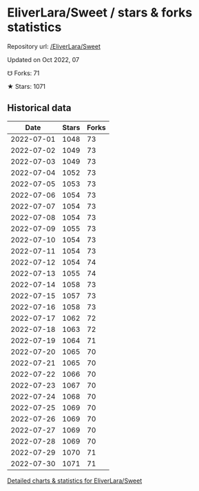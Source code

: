 # EliverLara/Sweet / stars & forks statistics

Repository url: [/EliverLara/Sweet](https://github.com/EliverLara/Sweet)

Updated on Oct 2022, 07

☋ Forks: 71

★ Stars: 1071

## Historical data
| Date | Stars | Forks |
|------|-------|-------|
| 2022-07-01 | 1048 | 73 | 
| 2022-07-02 | 1049 | 73 | 
| 2022-07-03 | 1049 | 73 | 
| 2022-07-04 | 1052 | 73 | 
| 2022-07-05 | 1053 | 73 | 
| 2022-07-06 | 1054 | 73 | 
| 2022-07-07 | 1054 | 73 | 
| 2022-07-08 | 1054 | 73 | 
| 2022-07-09 | 1055 | 73 | 
| 2022-07-10 | 1054 | 73 | 
| 2022-07-11 | 1054 | 73 | 
| 2022-07-12 | 1054 | 74 | 
| 2022-07-13 | 1055 | 74 | 
| 2022-07-14 | 1058 | 73 | 
| 2022-07-15 | 1057 | 73 | 
| 2022-07-16 | 1058 | 73 | 
| 2022-07-17 | 1062 | 72 | 
| 2022-07-18 | 1063 | 72 | 
| 2022-07-19 | 1064 | 71 | 
| 2022-07-20 | 1065 | 70 | 
| 2022-07-21 | 1065 | 70 | 
| 2022-07-22 | 1066 | 70 | 
| 2022-07-23 | 1067 | 70 | 
| 2022-07-24 | 1068 | 70 | 
| 2022-07-25 | 1069 | 70 | 
| 2022-07-26 | 1069 | 70 | 
| 2022-07-27 | 1069 | 70 | 
| 2022-07-28 | 1069 | 70 | 
| 2022-07-29 | 1070 | 71 | 
| 2022-07-30 | 1071 | 71 | 


[Detailed charts & statistics for EliverLara/Sweet](https://reviewgithub.com/rep/EliverLara/Sweet)
